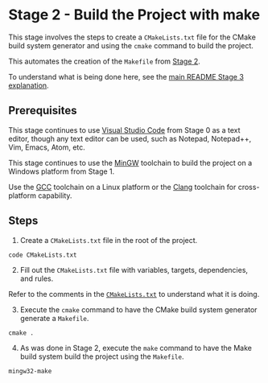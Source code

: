 # Stage 2 - Build the Project with make

This stage involves the steps to create a `CMakeLists.txt` file for the CMake build system generator and using the `cmake` command to build the project.

This automates the creation of the `Makefile` from [Stage 2](../Stage2/README.md).

To understand what is being done here, see the [main README Stage 3 explanation](../README.md#stage-3---build-the-project-with-cmake).

## Prerequisites

This stage continues to use [Visual Studio Code](https://code.visualstudio.com/) from Stage 0 as a text editor, though any text editor can be used, such as Notepad, Notepad++, Vim, Emacs, Atom, etc.

This stage continues to use the [MinGW](https://sourceforge.net/projects/mingw/) toolchain to build the project on a Windows platform from Stage 1.

Use the [GCC](https://gcc.gnu.org/) toolchain on a Linux platform or the [Clang](https://clang.llvm.org/) toolchain for cross-platform capability.

## Steps

1. Create a `CMakeLists.txt` file in the root of the project.

```
code CMakeLists.txt
```

2. Fill out the `CMakeLists.txt` file with variables, targets, dependencies, and rules.

Refer to the comments in the [`CMakeLists.txt`](./CMakeLists.txt) to understand what it is doing.

3. Execute the `cmake` command to have the CMake build system generator generate a `Makefile`.

```
cmake .
```

4. As was done in Stage 2, execute the `make` command to have the Make build system build the project using the `Makefile`.

```
mingw32-make
```
